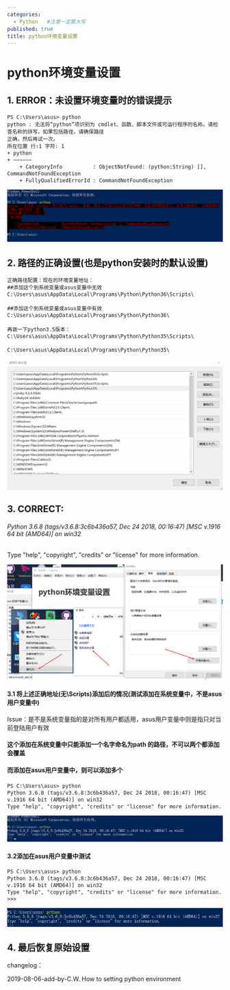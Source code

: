 ```yaml
---
categories:
  - Python   #注意一定要大写
published: true
title: python环境变量设置
---
```

# python环境变量设置

## 1. ERROR：未设置环境变量时的错误提示

```
PS C:\Users\asus> python
python : 无法将“python”项识别为 cmdlet、函数、脚本文件或可运行程序的名称。请检查名称的拼写，如果包括路径，请确保路径
正确，然后再试一次。
所在位置 行:1 字符: 1
+ python
+ ~~~~~~
    + CategoryInfo          : ObjectNotFound: (python:String) [], CommandNotFoundException
    + FullyQualifiedErrorId : CommandNotFoundException
```

![1565153563586](/assets/images/1565153563586.png)

## 2. 路径的正确设置(也是python安装时的默认设置)

```
正确路径配置：现在的环境变量地址：
##添加这个到系统变量或asus变量中无效
C:\Users\asus\AppData\Local\Programs\Python\Python36\Scripts\  

##添加这个到系统变量或asus变量中有效													    C:\Users\asus\AppData\Local\Programs\Python\Python36\          

​再装一下python3.5版本：
C:\Users\asus\AppData\Local\Programs\Python\Python35\Scripts\
																	C:\Users\asus\AppData\Local\Programs\Python\Python35\
```

![1565153321796](/assets/images/1565153321796.png)

## 3. CORRECT:

###### Python 3.6.8 (tags/v3.6.8:3c6b436a57, Dec 24 2018, 00:16:47) [MSC v.1916 64 bit (AMD64)] on win32
Type "help", "copyright", "credits" or "license" for more information.



![1565150656478](/assets/images/1565150656478.png)

#### 3.1 将上述正确地址(无\Scripts\)添加后的情况(测试添加在系统变量中，不是asus用户变量中)

Issue：是不是系统变量指的是对所有用户都适用，asus用户变量中则是指只对当前登陆用户有效

#### 这个添加在系统变量中只能添加一个名字命名为path 的路径，不可以两个都添加会覆盖

#### 而添加在asus用户变量中，则可以添加多个

```
PS C:\Users\asus> python
Python 3.6.8 (tags/v3.6.8:3c6b436a57, Dec 24 2018, 00:16:47) [MSC v.1916 64 bit (AMD64)] on win32
Type "help", "copyright", "credits" or "license" for more information.
```

![1565153858993](/assets/images/1565153858993.png)

#### 3.2添加在asus用户变量中测试

```
PS C:\Users\asus> python
Python 3.6.8 (tags/v3.6.8:3c6b436a57, Dec 24 2018, 00:16:47) [MSC v.1916 64 bit (AMD64)] on win32
Type "help", "copyright", "credits" or "license" for more information.
>>>
```

![1565154821330](/assets/images/1565154821330.png)

## 4. 最后恢复原始设置

changelog：

2019-08-06-add-by-C.W.  How to setting python environment
